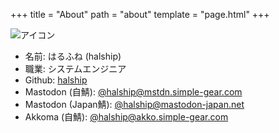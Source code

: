 +++
title = "About"
path = "about"
template = "page.html"
+++

<img class="icon" src="/icon.png" alt="アイコン">

- 名前: はるふね (halship)
- 職業: システムエンジニア
- Github: [halship](https://github.com/halship)
- Mastodon (自鯖): [@halship@mstdn.simple-gear.com](https://mstdn.simple-gear.com/@halship)
- Mastodon (Japan鯖): [@halship@mastodon-japan.net](https://mastodon-japan.net/@halship)
- Akkoma (自鯖): [@halship@akko.simple-gear.com](https://akko.simple-gear.com/halship)